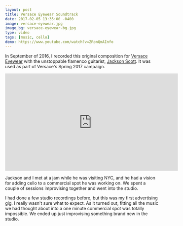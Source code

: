 ```yaml
---
layout: post
title: Versace Eyewear Soundtrack
date: 2017-02-05 13:35:00 -0400
image: versace-eyewear.jpg
image_bg: versace-eyewear-bg.jpg
type: video
tags: [music, cello]
demo: https://www.youtube.com/watch?v=ZRonQmAInfo
---
```

In September of 2016, I recorded this original composition for [Versace Eyewear][versace-eyewear] with the unstoppable flamenco guitarist,
[Jackson Scott][jackson]. It was used as part of Versace's Spring 2017 campaign.


<div class="iframe-wrapper">
<iframe width="560" height="315" src="https://www.youtube.com/embed/ZRonQmAInfo" frameborder="0" allowfullscreen></iframe>
</div>

Jackson and I met at a jam while he was visiting NYC, and he had a vision for adding cello to a commercial spot he was
working on. We spent a couple of sessions improvising together and went into the studio.

I had done a few studio recordings before, but this was my first advertising gig. I really wasn't sure what to expect. 
As it turned out, fitting all the music we had thought about into a one minute commercial spot was totally impossible. 
We ended up just improvising something brand new in the studio.

[versace-eyewear]: http://www.versace.com/us/en-us/men/eyewear/
[jackson]: http://jacksonscottmusic.com/
